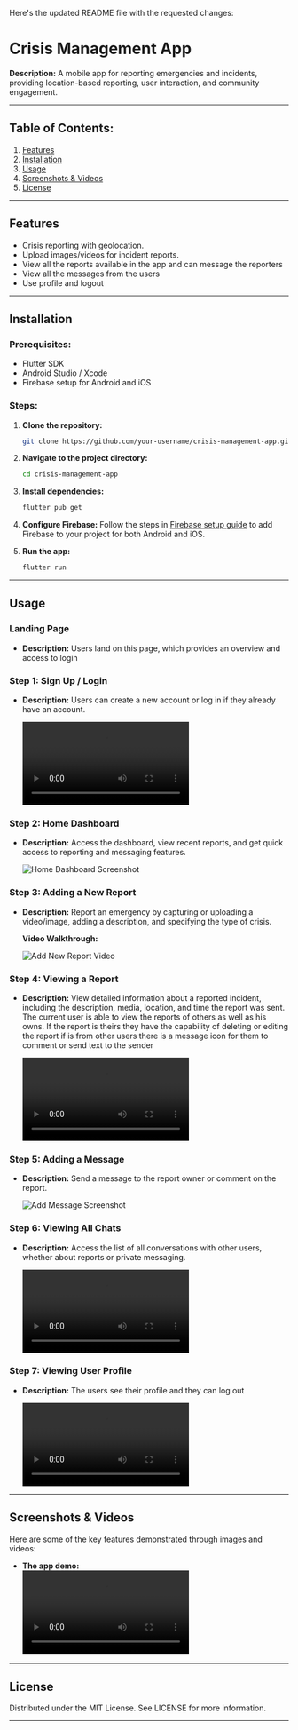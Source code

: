 Here's the updated README file with the requested changes:

# Crisis Management App

**Description:**
A mobile app for reporting emergencies and incidents, providing location-based reporting, user interaction, and community engagement.

---

## Table of Contents:
1. [Features](#features)
2. [Installation](#installation)
3. [Usage](#usage)
4. [Screenshots & Videos](#screenshots-videos)
5. [License](#license)

---

## Features <a name="features"></a>
- Crisis reporting with geolocation.
- Upload images/videos for incident reports.
- View all the reports available in the app and can message the reporters
- View all the messages from the users
- Use profile and logout

---

## Installation <a name="installation"></a>

### Prerequisites:
- Flutter SDK
- Android Studio / Xcode
- Firebase setup for Android and iOS

### Steps:

1. **Clone the repository:**
    
    ```bash
    git clone https://github.com/your-username/crisis-management-app.git
    ```

2. **Navigate to the project directory:**
    
    ```bash
    cd crisis-management-app
    ```

3. **Install dependencies:**
    
    ```bash
    flutter pub get
    ```

4. **Configure Firebase:**
    Follow the steps in [Firebase setup guide](https://firebase.google.com/docs/flutter/setup) to add Firebase to your project for both Android and iOS.

5. **Run the app:**
    
    ```bash
    flutter run
    ```

---

## Usage <a name="usage"></a>

### Landing Page
- **Description:** Users land on this page, which provides an overview and access to login

### Step 1: Sign Up / Login
- **Description:** Users can create a new account or log in if they already have an account.


  ![Sign Up Screenshot](assets/images/registerUser.mp4)

### Step 2: Home Dashboard
- **Description:** Access the dashboard, view recent reports, and get quick access to reporting and messaging features.

  ![Home Dashboard Screenshot](assets/images/homePage.jpeg)

### Step 3: Adding a New Report
- **Description:** Report an emergency by capturing or uploading a video/image, adding a description, and specifying the type of crisis.

  **Video Walkthrough:**
  
  ![Add New Report Video](https://drive.google.com/file/d/1KRVSwsh8Zcjh6VRU1AkswmhHdgE5XgaI/view?usp=drive_link)

### Step 4: Viewing a Report
- **Description:** View detailed information about a reported incident, including the description, media, location, and time the report was sent. The current user is able to view the reports of others as well as his owns. If the report is theirs they have the capability of deleting or editing the report if is from other users there is a message icon for them to comment or send text to the sender

  ![View Report Screenshot](assets/images/reports.mp4)

### Step 5: Adding a Message
- **Description:** Send a message to the report owner or comment on the report.

  ![Add Message Screenshot](path-to-your-message-image.png)

### Step 6: Viewing All Chats
- **Description:** Access the list of all conversations with other users, whether about reports or private messaging.

  ![View All Chats Screenshot](assets/images/chats.mp4)

### Step 7: Viewing User Profile
- **Description:** The users see their profile and they can log out

  ![User Profile Screenshot](assets/images/userProf.mp4)

---

## Screenshots & Videos <a name="screenshots-videos"></a>

Here are some of the key features demonstrated through images and videos:

- **The app demo:**  
  ![live demo](assets/images/landingPage.mp4)



---


## License <a name="license"></a>
Distributed under the MIT License. See LICENSE for more information.

---

